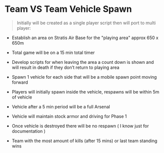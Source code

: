 # Team VS Team Vehicle Spawn
>Initially will be created as a single player script then will port to multi player:

- Establish an area on Stratis Air Base for the "playing area" approx 650 x 650m

- Total game will be on a 15 min total timer 

- Develop scripts for when leaving the area a count down is shown and will result in death if they don’t return to playing area

- Spawn 1 vehicle for each side that will be a mobile spawn point moving forward

- Players will initially spawn inside the vehicle, respawns will be within 5m of vehicle

- Vehicle after a 5 min period will be a full Arsenal

- Vehicle will maintain stock armor and driving for Phase 1

- Once vehicle is destroyed there will be no respawn ( I know just for documentation )

- Team with the most amount of kills (after 15 mins)  or last team standing wins

